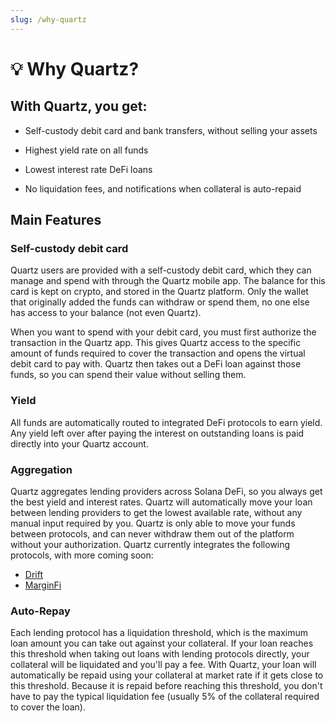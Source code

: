```yaml
---
slug: /why-quartz
---
```


# 💡 Why Quartz?


## With Quartz, you get:

- Self-custody debit card and bank transfers, without selling your assets

- Highest yield rate on all funds

- Lowest interest rate DeFi loans

- No liquidation fees, and notifications when collateral is auto-repaid


## Main Features

### Self-custody debit card

Quartz users are provided with a self-custody debit card, which they can manage and spend with through the Quartz mobile app. The balance for this card is kept on crypto, and stored in the Quartz platform. Only the wallet that originally added the funds can withdraw or spend them, no one else has access to your balance (not even Quartz).

When you want to spend with your debit card, you must first authorize the transaction in the Quartz app. This gives Quartz access to the specific amount of funds required to cover the transaction and opens the virtual debit card to pay with. Quartz then takes out a DeFi loan against those funds, so you can spend their value without selling them.

### Yield

All funds are automatically routed to integrated DeFi protocols to earn yield. Any yield left over after paying the interest on outstanding loans is paid directly into your Quartz account.

### Aggregation

Quartz aggregates lending providers across Solana DeFi, so you always get the best yield and interest rates. Quartz will automatically move your loan between lending providers to get the lowest available rate, without any manual input required by you. Quartz is only able to move your funds between protocols, and can never withdraw them out of the platform without your authorization. Quartz currently integrates the following protocols, with more coming soon:

- [Drift](https://www.drift.trade/)
- [MarginFi](https://www.marginfi.com/)

### Auto-Repay

Each lending protocol has a liquidation threshold, which is the maximum loan amount you can take out against your collateral. If your loan reaches this threshold when taking out loans with lending protocols directly, your collateral will be liquidated and you'll pay a fee. With Quartz, your loan will automatically be repaid using your collateral at market rate if it gets close to this threshold. Because it is repaid before reaching this threshold, you don't have to pay the typical liquidation fee (usually 5% of the collateral required to cover the loan).
